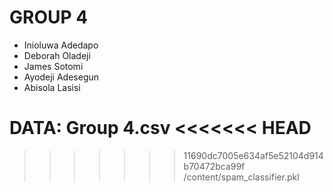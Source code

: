 # GROUP 4
- Inioluwa Adedapo
- Deborah Oladeji
- James Sotomi
- Ayodeji Adesegun
- Abisola Lasisi

DATA:
Group 4.csv
<<<<<<< HEAD
=======

>>>>>>> 11690dc7005e634af5e52104d914b70472bca99f
/content/spam_classifier.pkl
